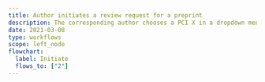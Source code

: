 ```yaml
---
title: Author initiates a review request for a preprint
description: The corresponding author chooses a PCI X in a dropdown menu on their repository (obtained from PCI API) and sends a review request
date: 2021-03-08
type: workflows
scope: left_node
flowchart:
  label: Initiate
  flows_to: ["2"]
---
```


